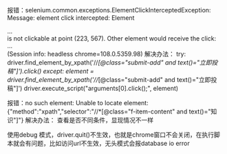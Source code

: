 ﻿报错：selenium.common.exceptions.ElementClickInterceptedException: Message: element click intercepted: Element <div data-v-351caf1a="" data-v-6adcd48c="" class="select-container">...</div> is not clickable at point (223, 567). Other element would receive the click: <div class="cover-cut-footer">...</div>
  (Session info: headless chrome=108.0.5359.98)
解决办法：
    try:
        driver.find_element_by_xpath('//*[@class="submit-add" and text()="立即投稿"]').click()
    except:
        element = driver.find_element_by_xpath('//*[@class="submit-add" and text()="立即投稿"]')
        driver.execute_script("arguments[0].click();", element)

报错：no such element: Unable to locate element: {"method":"xpath","selector":"//*[@class="f-item-content" and text()="知识"]"}
解决办法：
    查看是否不同条件，显现情况不一样

使用debug 模式，driver.quit()不生效，也就是chrome窗口不会关闭，在执行脚本就会有问题，比如访问url不生效，无头模式会报database io error
